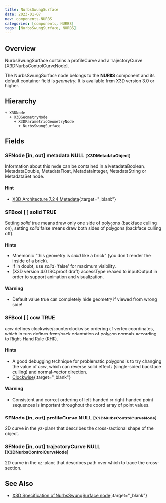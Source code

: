 ```yaml
---
title: NurbsSwungSurface
date: 2023-01-07
nav: components-NURBS
categories: [components, NURBS]
tags: [NurbsSwungSurface, NURBS]
---
```

<style>
.post h3 {
  word-spacing: 0.2em;
}
</style>

## Overview

NurbsSwungSurface contains a profileCurve and a trajectoryCurve [X3DNurbsControlCurveNode].

The NurbsSwungSurface node belongs to the **NURBS** component and its default container field is *geometry.* It is available from X3D version 3.0 or higher.

## Hierarchy

```
+ X3DNode
  + X3DGeometryNode
    + X3DParametricGeometryNode
      + NurbsSwungSurface
```

## Fields

### SFNode [in, out] **metadata** NULL <small>[X3DMetadataObject]</small>

Information about this node can be contained in a MetadataBoolean, MetadataDouble, MetadataFloat, MetadataInteger, MetadataString or MetadataSet node.

#### Hint

- [X3D Architecture 7.2.4 Metadata](https://www.web3d.org/specifications/X3Dv4Draft/ISO-IEC19775-1v4-IS.proof//Part01/components/core.html#Metadata){:target="_blank"}

### SFBool [ ] **solid** TRUE

Setting *solid* true means draw only one side of polygons (backface culling on), setting *solid* false means draw both sides of polygons (backface culling off).

#### Hints

- Mnemonic "this geometry is *solid* like a brick" (you don't render the inside of a brick).
- If in doubt, use *solid*='false' for maximum visibility.
- (X3D version 4.0 ISO.proof draft) accessType relaxed to inputOutput in order to support animation and visualization.

#### Warning

- Default value true can completely hide geometry if viewed from wrong side!

### SFBool [ ] **ccw** TRUE

*ccw* defines clockwise/counterclockwise ordering of vertex coordinates, which in turn defines front/back orientation of polygon normals according to Right-Hand Rule (RHR).

#### Hints

- A good debugging technique for problematic polygons is to try changing the value of *ccw*, which can reverse solid effects (single-sided backface culling) and normal-vector direction.
- [Clockwise](https://en.wikipedia.org/wiki/Clockwise){:target="_blank"}

#### Warning

- Consistent and correct ordering of left-handed or right-handed point sequences is important throughout the coord array of point values.

### SFNode [in, out] **profileCurve** NULL <small>[X3DNurbsControlCurveNode]</small>

2D curve in the yz-plane that describes the cross-sectional shape of the object.

### SFNode [in, out] **trajectoryCurve** NULL <small>[X3DNurbsControlCurveNode]</small>

2D curve in the xz-plane that describes path over which to trace the cross-section.

## See Also

- [X3D Specification of NurbsSwungSurface node](https://www.web3d.org/documents/specifications/19775-1/V4.0/Part01/components/nurbs.html#NurbsSwungSurface){:target="_blank"}
